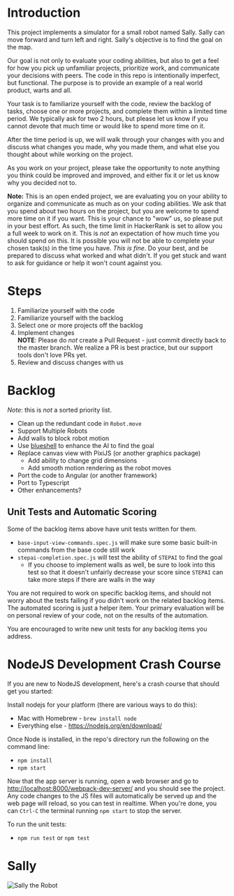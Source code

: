 # Introduction

This project implements a simulator for a small robot named Sally. Sally can
move forward and turn left and right. Sally's objective is to find the goal on
the map.

Our goal is not only to evaluate your coding abilities, but also to get a feel
for how you pick up unfamiliar projects, prioritize work, and communicate your
decisions with peers. The code in this repo is intentionally imperfect, but
functional. The purpose is to provide an example of a real world product, warts
and all.

Your task is to familiarize yourself with the code, review the backlog of tasks,
choose one or more projects, and complete them within a limited time period. We
typically ask for two 2 hours, but please let us know if you cannot devote that
much time or would like to spend more time on it.

After the time period is up, we will walk through your changes with you and
discuss what changes you made, why you made them, and what else you thought
about while working on the project.

As you work on your project, please take the opportunity to note anything you
think could be improved and improved, and either fix it or let us know why you
decided not to.

**Note:** This is an open ended project, we are evaluating you on your ability
to organize and communicate as much as on your coding abilities. We ask that you
spend about two hours on the project, but you are welcome to spend more time on
it if you want. This is your chance to "wow" us, so please put in your best
effort. As such, the time limit in HackerRank is set to allow you a full week to
work on it. This is _not_ an expectation of how much time you should spend on
this. It is possible you will not be able to complete your chosen task(s) in the
time you have. _This is fine_. Do your best, and be prepared to discuss what
worked and what didn't. If you get stuck and want to ask for guidance or help it
won't count against you.

# Steps

1. Familiarize yourself with the code
2. Familiarize yourself with the backlog
3. Select one or more projects off the backlog
4. Implement changes\
   **NOTE**: Please do _not_ create a Pull Request - just commit directly back
   to the master branch. We realize a PR is best practice, but our support
   tools don't love PRs yet. 
5. Review and discuss changes with us


# Backlog

_Note_: this is _not_ a sorted priority list.

- Clean up the redundant code in `Robot.move`
- Support Multiple Robots
- Add walls to block robot motion
- Use [blueshell](https://www.npmjs.com/package/blueshell) to enhance the AI to
  find the goal
- Replace canvas view with PixiJS (or another graphics package)
  - Add ability to change grid dimensions
  - Add smooth motion rendering as the robot moves
- Port the code to Angular (or another framework)
- Port to Typescript
- Other enhancements?

## Unit Tests and Automatic Scoring

Some of the backlog items above have unit tests written for them.

- `base-input-view-commands.spec.js` will make sure some basic built-in commands
  from the base code still work
- `stepai-completion.spec.js` will test the ability of `STEPAI` to find the goal
  - If you choose to implement walls as well, be sure to look into this test so
    that it doesn't unfairly decrease your score since `STEPAI` can take more
    steps if there are walls in the way

You are not required to work on specific backlog items, and should not worry
about the tests failing if you didn't work on the related backlog items. The
automated scoring is just a helper item. Your primary evaluation will be on
personal review of your code, not on the results of the automation.

You are encouraged to write new unit tests for any backlog items you address.

# NodeJS Development Crash Course

If you are new to NodeJS development, here's a crash course that should get you started:

Install nodejs for your platform (there are various ways to do this):

- Mac with Homebrew - `brew install node`
- Everything else - <https://nodejs.org/en/download/>

Once Node is installed, in the repo's directory run the following on the command
line:

- `npm install`
- `npm start`

Now that the app server is running, open a web browser and go to
<http://localhost:8000/webpack-dev-server/> and you should see the project. Any
code changes to the JS files will automatically be served up and the web page
will reload, so you can test in realtime. When you're done, you can `Ctrl-C` the
terminal running `npm start` to stop the server.

To run the unit tests:

- `npm run test` or `npm test`

# Sally

![Sally the Robot](https://robohash.org/sally?raw=true)

